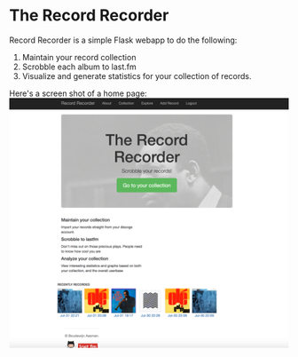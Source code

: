 The Record Recorder
======

Record Recorder is a simple Flask webapp to do the following:

1. Maintain your record collection
2. Scrobble each album to last.fm
3. Visualize and generate statistics for your collection of records.

Here's a screen shot of a home page:
![homepage](https://github.com/baasman/pyvinyl/blob/master/static/img/homepage.png)